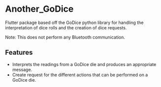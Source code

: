 # Another_GoDice

Flutter package based off the GoDice python library for handling the interpretation 
of dice rolls and the creation of dice requests. 

Note: This does not perform any Bluetooth communication.

## Features

- Interprets the readings from a GoDice die and produces an appropriate message. 
- Create request for the different actions that can be performed on a GoDice die.

